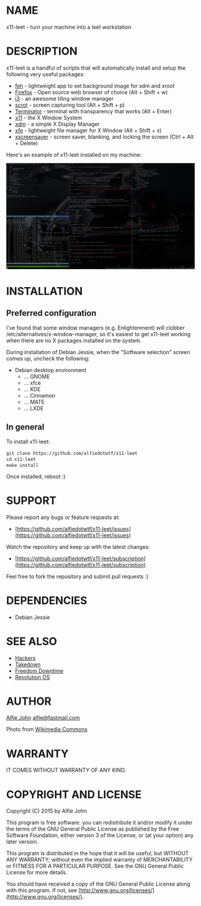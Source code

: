 # NAME

x11-leet - turn your machine into a leet workstation

# DESCRIPTION

x11-leet is a handful of scripts that will automatically install and setup the following very useful packages:

* [feh](http://feh.finalrewind.org/) - lightweight app to set background image for xdm and xroot
* [Firefox](https://www.mozilla.org/en-US/firefox/products/) - Open source web browser of choice (Alt + Shift + w)
* [i3](https://i3wm.org/) - an awesome tiling window manager
* [scrot](https://en.wikipedia.org/wiki/Scrot) - screen capturing tool (Alt + Shift + p)
* [Terminator](http://gnometerminator.blogspot.com.au/p/introduction.html) - terminal with transparency that works (Alt + Enter)
* [x11](http://www.x.org/wiki/) - the X Window System
* [xdm](http://www.x.org/wiki/) - a simple X Display Manager
* [xfe](http://roland65.free.fr/xfe/) - lightweight file manager for X Window (Alt + Shift + x)
* [xscreensaver](http://www.jwz.org/xscreensaver/) - screen saver, blanking, and locking the screen (Ctrl + Alt + Delete)

Here's an example of x11-leet installed on my machine:

![Screenshot](https://github.com/alfiedotwtf/x11-leet/blob/master/screenshot.jpg)

# INSTALLATION

## Preferred configuration

I've found that some window managers (e.g. Enlightenment) will clobber
/etc/alternatives/x-window-manager, so it's easiest to get x11-leet working
when there are no X packages installed on the system.

During installation of Debian Jessie, when the "Software selection" screen
comes up, uncheck the following:

* Debian desktop environment
  * ... GNOME
  * ... xfce
  * ... KDE
  * ... Cinnamon
  * ... MATE
  * ... LXDE

## In general

To install x11-leet:

    git clone https://github.com/alfiedotwtf/x11-leet
    cd x11-leet
    make install

Once installed, reboot :)

# SUPPORT

Please report any bugs or feature requests at:

* [https://github.com/alfiedotwtf/x11-leet/issues](https://github.com/alfiedotwtf/x11-leet/issues)

Watch the repository and keep up with the latest changes:

* [https://github.com/alfiedotwtf/x11-leet/subscription](https://github.com/alfiedotwtf/x11-leet/subscription)

Feel free to fork the repository and submit pull requests :)

# DEPENDENCIES

* Debian Jessie

# SEE ALSO

* [Hackers](http://www.imdb.com/title/tt0113243/)
* [Takedown](http://www.imdb.com/title/tt0159784/)
* [Freedom Downtime](http://www.imdb.com/title/tt0309614/)
* [Revolution OS](http://www.imdb.com/title/tt0308808/)

# AUTHOR

[Alfie John](https://www.alfie.wtf) [alfie@fastmail.com](mailto:alfie@fastmail.com)

Photo from [Wikimedia Commons](http://commons.wikimedia.org/wiki/File:TeamTimeCar.com-BTTF_DeLorean_Time_Machine-OtoGodfrey.com-JMortonPhoto.com-01.jpg)

# WARRANTY

IT COMES WITHOUT WARRANTY OF ANY KIND.

# COPYRIGHT AND LICENSE

Copyright (C) 2015 by Alfie John

This program is free software: you can redistribute it and/or modify it under
the terms of the GNU General Public License as published by the Free Software
Foundation, either version 3 of the License, or (at your option) any later
version.

This program is distributed in the hope that it will be useful, but WITHOUT ANY
WARRANTY; without even the implied warranty of MERCHANTABILITY or FITNESS FOR A
PARTICULAR PURPOSE. See the GNU General Public License for more details.

You should have received a copy of the GNU General Public License along with
this program. If not, see [http://www.gnu.org/licenses/](http://www.gnu.org/licenses/).

